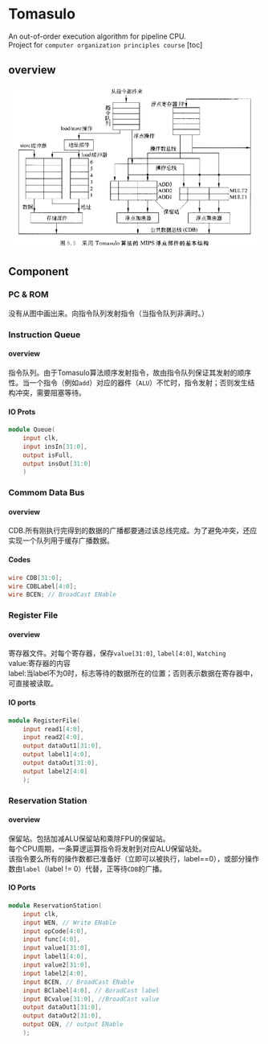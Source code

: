 # Tomasulo
An out-of-order execution algorithm for pipeline CPU.  
Project for `computer organization principles course`
[toc]
## overview
![](/doc/pic/overview.png)
## Component
### PC & ROM
没有从图中画出来。向指令队列发射指令（当指令队列非满时。）
### Instruction Queue
#### overview
指令队列。由于Tomasulo算法顺序发射指令，故由指令队列保证其发射的顺序性。当一个指令（例如`add`）对应的器件（`ALU`）不忙时，指令发射；否则发生结构冲突，需要阻塞等待。  
#### IO Prots
``` verilog
module Queue(
    input clk,
    input insIn[31:0],
    output isFull,
    output insOut[31:0]
    )
```
### Commom Data Bus
#### overview
CDB.所有刚执行完得到的数据的广播都要通过该总线完成。为了避免冲突，还应实现一个队列用于缓存广播数据。  
#### Codes
``` verilog
wire CDB[31:0];
wire CDBLabel[4:0];
wire BCEN; // BroadCast ENable
```
### Register File
#### overview
寄存器文件。对每个寄存器，保存`value[31:0]`, `label[4:0]`, `Watching`  
value:寄存器的内容  
label:当label不为0时，标志等待的数据所在的位置；否则表示数据在寄存器中，可直接被读取。  
#### IO ports
``` verilog
module RegisterFile(
    input read1[4:0],
    input read2[4:0],
    output dataOut1[31:0],
    output label1[4:0],
    output dataOut[31:0],
    output label2[4:0]
    );
```
### Reservation Station
#### overview
保留站。包括加减ALU保留站和乘除FPU的保留站。  
每个CPU周期，一条算逻运算指令将发射到对应ALU保留站处。  
该指令要么所有的操作数都已准备好（立即可以被执行，label==0），或部分操作数由`label`（label != 0）代替，正等待`CDB`的广播。  
#### IO Ports
``` verilog
module ReservationStation(
    input clk,
    input WEN, // Write ENable
    input opCode[4:0],
    input func[4:0],
    input value1[31:0],
    input label1[4:0],
    input value2[31:0],
    input label2[4:0],
    input BCEN, // BroadCast ENable
    input BClabel[4:0], // BoradCast label
    input BCvalue[31:0], //BroadCast value
    output dataOut1[31:0],
    output dataOut2[31:0],
    output OEN, // output ENable
    );
```